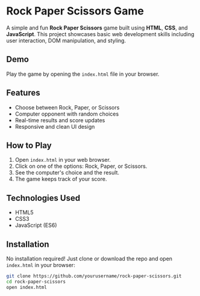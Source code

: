 # Rock Paper Scissors Game

A simple and fun **Rock Paper Scissors** game built using **HTML**, **CSS**, and **JavaScript**. This project showcases basic web development skills including user interaction, DOM manipulation, and styling.

## Demo

Play the game by opening the `index.html` file in your browser.

## Features

- Choose between Rock, Paper, or Scissors
- Computer opponent with random choices
- Real-time results and score updates
- Responsive and clean UI design

## How to Play

1. Open `index.html` in your web browser.
2. Click on one of the options: Rock, Paper, or Scissors.
3. See the computer's choice and the result.
4. The game keeps track of your score.

## Technologies Used

- HTML5
- CSS3
- JavaScript (ES6)

## Installation

No installation required! Just clone or download the repo and open `index.html` in your browser:

```bash
git clone https://github.com/yourusername/rock-paper-scissors.git
cd rock-paper-scissors
open index.html
